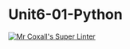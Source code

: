 # Unit6-01-Python
[![Mr Coxall's Super Linter](https://github.com/ICS3U-Programming-Kestrel-B/Unit6-01-Python/workflows/Mr%20Coxall's%20Super%20Linter/badge.svg)](https://github.com/ICS3U-Programming-Kestrel-B/Unit6-01-Python/actions/)

